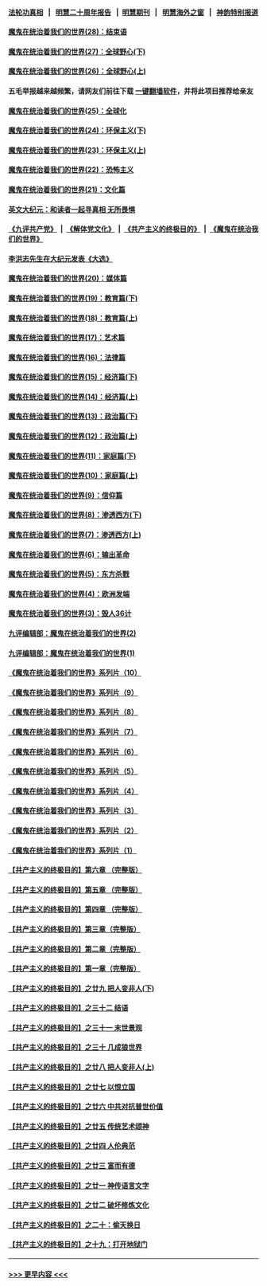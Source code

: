 #### [法轮功真相](https://github.com/gfw-breaker/truth/blob/master/README.md?t=0) &nbsp;&nbsp;|&nbsp;&nbsp; [明慧二十周年报告](https://github.com/gfw-breaker/mh-reports/blob/master/README.md?t=0) &nbsp;&nbsp;|&nbsp;&nbsp;[明慧期刊](https://github.com/gfw-breaker/mh-qikan) &nbsp;&nbsp;|&nbsp;&nbsp; [明慧海外之窗](https://github.com/gfw-breaker/mh-news/blob/master/README.md?t=0) &nbsp;&nbsp;|&nbsp;&nbsp; [神韵特别报道](https://github.com/gfw-breaker/mh-news/blob/master/shenyun.md?t=0)
#### [魔鬼在统治着我们的世界(28)：结束语](../pages/nsc422/n10936246.md?t=06162151) 
#### [魔鬼在统治着我们的世界(27)：全球野心(下)](../pages/nsc422/n10928319.md?t=06162151) 
#### [魔鬼在统治着我们的世界(26)：全球野心(上)](../pages/nsc422/n10900318.md?t=06162151) 
#### 五毛举报越来越频繁，请网友们前往下载 [一键翻墙软件](https://github.com/gfw-breaker/ssr-accounts)，并将此项目推荐给亲友
#### [魔鬼在统治着我们的世界(25)：全球化](../pages/nsc422/n10788205.md?t=06162151) 
#### [魔鬼在统治着我们的世界(24)：环保主义(下)](../pages/nsc422/n10695307.md?t=06162151) 
#### [魔鬼在统治着我们的世界(23)：环保主义(上)](../pages/nsc422/n10688613.md?t=06162151) 
#### [魔鬼在统治着我们的世界(22)：恐怖主义](../pages/nsc422/n10614727.md?t=06162151) 
#### [魔鬼在统治着我们的世界(21)：文化篇](../pages/nsc422/n10597706.md?t=06162151) 
#### [英文大纪元：和读者一起寻真相 无所畏惧](../pages/nsc422/n12542027.md?t=06162151) 
#### [《九评共产党》](https://github.com/begood0513/9ping.md/blob/master/README.md) &nbsp;|&nbsp; [《解体党文化》](../../../../jtdwh.md/blob/master/README.md)  &nbsp;|&nbsp; [《共产主义的终极目的》](../../../../gczydzjmd.md/blob/master/README.md) &nbsp;|&nbsp; [《魔鬼在统治我们的世界》](../../../../mgztzwmdsj.md/blob/master/README.md) 
#### [李洪志先生在大纪元发表《大选》](../pages/nsc422/n12534746.md?t=06162151) 
#### [魔鬼在统治着我们的世界(20)：媒体篇](../pages/nsc422/n10586579.md?t=06162151) 
#### [魔鬼在统治着我们的世界(19)：教育篇(下)](../pages/nsc422/n10564808.md?t=06162151) 
#### [魔鬼在统治着我们的世界(18)：教育篇(上)](../pages/nsc422/n10526970.md?t=06162151) 
#### [魔鬼在统治着我们的世界(17)：艺术篇](../pages/nsc422/n10499093.md?t=06162151) 
#### [魔鬼在统治着我们的世界(16)：法律篇](../pages/nsc422/n10485969.md?t=06162151) 
#### [魔鬼在统治着我们的世界(15)：经济篇(下)](../pages/nsc422/n10469975.md?t=06162151) 
#### [魔鬼在统治着我们的世界(14)：经济篇(上)](../pages/nsc422/n10457370.md?t=06162151) 
#### [魔鬼在统治着我们的世界(13)：政治篇(下)](../pages/nsc422/n10448270.md?t=06162151) 
#### [魔鬼在统治着我们的世界(12)：政治篇(上)](../pages/nsc422/n10444576.md?t=06162151) 
#### [魔鬼在统治着我们的世界(11)：家庭篇(下)](../pages/nsc422/n10440961.md?t=06162151) 
#### [魔鬼在统治着我们的世界(10)：家庭篇(上)](../pages/nsc422/n10435448.md?t=06162151) 
#### [魔鬼在统治着我们的世界(9)：信仰篇](../pages/nsc422/n10432159.md?t=06162151) 
#### [魔鬼在统治着我们的世界(8)：渗透西方(下)](../pages/nsc422/n10429603.md?t=06162151) 
#### [魔鬼在统治着我们的世界(7)：渗透西方(上)](../pages/nsc422/n10426013.md?t=06162151) 
#### [魔鬼在统治着我们的世界(6)：输出革命](../pages/nsc422/n10421536.md?t=06162151) 
#### [魔鬼在统治着我们的世界(5)：东方杀戮](../pages/nsc422/n10417707.md?t=06162151) 
#### [魔鬼在统治着我们的世界(4)：欧洲发端](../pages/nsc422/n10414890.md?t=06162151) 
#### [魔鬼在统治着我们的世界(3)：毁人36计](../pages/nsc422/n10411583.md?t=06162151) 
#### [九评编辑部：魔鬼在统治着我们的世界(2)](../pages/nsc422/n10410036.md?t=06162151) 
#### [九评编辑部：魔鬼在统治着我们的世界(1)](../pages/nsc422/n10406825.md?t=06162151) 
#### [《魔鬼在统治着我们的世界》系列片（10）](../pages/nsc422/n12292670.md?t=06162151) 
#### [《魔鬼在统治着我们的世界》系列片（9）](../pages/nsc422/n12290859.md?t=06162151) 
#### [《魔鬼在统治着我们的世界》系列片（8）](../pages/nsc422/n12287445.md?t=06162151) 
#### [《魔鬼在统治着我们的世界》系列片（7）](../pages/nsc422/n12283425.md?t=06162151) 
#### [《魔鬼在统治着我们的世界》系列片（6）](../pages/nsc422/n12282314.md?t=06162151) 
#### [《魔鬼在统治着我们的世界》系列片（5）](../pages/nsc422/n12281419.md?t=06162151) 
#### [《魔鬼在统治着我们的世界》系列片（4）](../pages/nsc422/n12274024.md?t=06162151) 
#### [《魔鬼在统治着我们的世界》系列片（3）](../pages/nsc422/n12271322.md?t=06162151) 
#### [《魔鬼在统治着我们的世界》系列片（2）](../pages/nsc422/n12269049.md?t=06162151) 
#### [《魔鬼在统治着我们的世界》系列片（1）](../pages/nsc422/n12267575.md?t=06162151) 
#### [【共产主义的终极目的】第六章 （完整版）](../pages/nsc422/n11428913.md?t=06162151) 
#### [【共产主义的终极目的】第五章 （完整版）](../pages/nsc422/n11428912.md?t=06162151) 
#### [【共产主义的终极目的】第四章 （完整版）](../pages/nsc422/n11428907.md?t=06162151) 
#### [【共产主义的终极目的】第三章（完整版）](../pages/nsc422/n11428848.md?t=06162151) 
#### [【共产主义的终极目的】第二章（完整版）](../pages/nsc422/n11428831.md?t=06162151) 
#### [【共产主义的终极目的】第一章（完整版）](../pages/nsc422/n11417651.md?t=06162151) 
#### [【共产主义的终极目的】之廿九 把人变非人(下)](../pages/nsc422/n11344140.md?t=06162151) 
#### [【共产主义的终极目的】之三十二 结语](../pages/nsc422/n11360535.md?t=06162151) 
#### [【共产主义的终极目的】之三十一 末世景观](../pages/nsc422/n11351129.md?t=06162151) 
#### [【共产主义的终极目的】之三十 几成狼世界](../pages/nsc422/n11348280.md?t=06162151) 
#### [【共产主义的终极目的】之廿八 把人变非人(上)](../pages/nsc422/n11340492.md?t=06162151) 
#### [【共产主义的终极目的】之廿七 以恨立国](../pages/nsc422/n11336944.md?t=06162151) 
#### [【共产主义的终极目的】之廿六 中共对抗普世价值](../pages/nsc422/n11324785.md?t=06162151) 
#### [【共产主义的终极目的】之廿五 传统艺术颂神](../pages/nsc422/n11296396.md?t=06162151) 
#### [【共产主义的终极目的】之廿四 人伦典范](../pages/nsc422/n11296397.md?t=06162151) 
#### [【共产主义的终极目的】之廿三 富而有德](../pages/nsc422/n11283598.md?t=06162151) 
#### [【共产主义的终极目的】之廿一 神传语言文字](../pages/nsc422/n11263265.md?t=06162151) 
#### [【共产主义的终极目的】之廿二 破坏修炼文化](../pages/nsc422/n11245728.md?t=06162151) 
#### [【共产主义的终极目的】之二十：偷天换日](../pages/nsc422/n11238846.md?t=06162151) 
#### [【共产主义的终极目的】之十九：打开地狱门](../pages/nsc422/n11206376.md?t=06162151) 

----
#### [ >>> 更早内容 <<< ](../indexes/nsc422-earlier.md)
